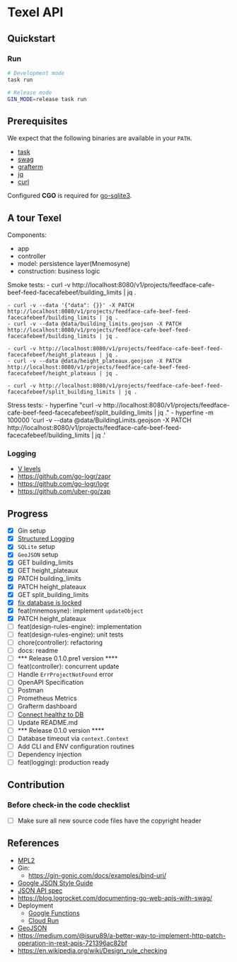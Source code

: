 # Texel API

## Quickstart

### Run

```bash
# Development mode
task run

# Release mode
GIN_MODE=release task run
```

## Prerequisites

We expect that the following binaries are available in your `PATH`.

  - [task](https://taskfile.dev/)
  - [swag](https://github.com/swaggo/swag)
  - [grafterm](https://github.com/slok/grafterm)
  - [jq](https://stedolan.github.io/jq/)
  - [curl](https://curl.haxx.se/)

Configured **CGO** is required for [go-sqlite3](https://github.com/mattn/go-sqlite3?tab=readme-ov-file#installation).


## A tour Texel

  Components:
  - app
  - controller
  - model: persistence layer(Mnemosyne)
  - construction: business logic

  Smoke tests:
    - curl -v http://localhost:8080/v1/projects/feedface-cafe-beef-feed-facecafebeef/building_limits | jq .

    - curl -v --data '{"data": {}}' -X PATCH http://localhost:8080/v1/projects/feedface-cafe-beef-feed-facecafebeef/building_limits | jq .
    - curl -v --data @data/building_limits.geojson -X PATCH http://localhost:8080/v1/projects/feedface-cafe-beef-feed-facecafebeef/building_limits | jq .

    - curl -v http://localhost:8080/v1/projects/feedface-cafe-beef-feed-facecafebeef/height_plateaus | jq .
    - curl -v --data @data/height_plateaux.geojson -X PATCH http://localhost:8080/v1/projects/feedface-cafe-beef-feed-facecafebeef/height_plateaus | jq .

    - curl -v http://localhost:8080/v1/projects/feedface-cafe-beef-feed-facecafebeef/split_building_limits | jq .

  Stress tests:
    - hyperfine "curl -v http://localhost:8080/v1/projects/feedface-cafe-beef-feed-facecafebeef/split_building_limits | jq ."
    - hyperfine -m 100000 'curl -v --data @data/BuildingLimits.geojson -X PATCH http://localhost:8080/v1/projects/feedface-cafe-beef-feed-facecafebeef/building_limits | jq .'


### Logging

  - [V levels](https://github.com/kubernetes/community/blob/master/contributors/devel/sig-instrumentation/logging.md#what-method-to-use)
  - https://github.com/go-logr/zapr
  - https://github.com/go-logr/logr
  - https://github.com/uber-go/zap



## Progress

  - [x] Gin setup
  - [x] [Structured Logging](https://learninggolang.com/it5-gin-structured-logging.html)
  - [x] `SQLite` setup
  - [x] `GeoJSON` setup
  - [x] GET building_limits
  - [x] GET height_plateaux
  - [x] PATCH building_limits
  - [x] PATCH height_plateaux
  - [x] GET split_building_limits
  - [x] [fix database is locked](https://www2.sqlite.org/cvstrac/wiki?p=DatabaseIsLocked)
  - [x] feat(mnemosyne): implement `updateObject`
  - [x] PATCH height_plateaux
  - [ ] feat(design-rules-engine): implementation
  - [ ] feat(design-rules-engine): unit tests
  - [ ] chore(controller): refactoring
  - [ ] docs: readme
  - [ ] *** Release 0.1.0.pre1 version ****
  - [ ] feat(controller): concurrent update
  - [ ] Handle `ErrProjectNotFound` error
  - [ ] OpenAPI Specification
  - [ ] Postman
  - [ ] Prometheus Metrics
  - [ ] Grafterm dashboard
  - [ ] [Connect healthz to DB](https://pkg.go.dev/database/sql#example-package-OpenDBService)
  - [ ] Update README.md
  - [ ] *** Release 0.1.0 version ****
  - [ ] Database timeout via `context.Context`
  - [ ] Add CLI and ENV configuration routines
  - [ ] Dependency injection
  - [ ] feat(logging): production ready

## Contribution

### Before check-in the code checklist

  - [ ] Make sure all new source code files have the copyright header


## References

- [MPL2](https://www.mozilla.org/en-US/MPL/headers/)
- Gin:
  - https://gin-gonic.com/docs/examples/bind-uri/
- [Google JSON Style Guide](https://google.github.io/styleguide/jsoncstyleguide.xml)
- [JSON API spec](https://github.com/json-api/json-api)
- https://blog.logrocket.com/documenting-go-web-apis-with-swag/
- Deployment
  - [Google Functions](https://cloud.google.com/functions/docs/concepts/execution-environment#functions-concepts-scopes-go)
  - [Cloud Run](https://cloud.google.com/run/)
- [GeoJSON](https://en.wikipedia.org/wiki/GeoJSON)
- https://medium.com/@isuru89/a-better-way-to-implement-http-patch-operation-in-rest-apis-721396ac82bf
- https://en.wikipedia.org/wiki/Design_rule_checking
